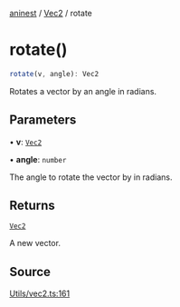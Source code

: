 [aninest](../../index.md) / [Vec2](../index.md) / rotate

# rotate()

```ts
rotate(v, angle): Vec2
```

Rotates a vector by an angle in radians.

## Parameters

• **v**: [`Vec2`](../type-aliases/Vec2.md)

• **angle**: `number`

The angle to rotate the vector by in radians.

## Returns

[`Vec2`](../type-aliases/Vec2.md)

A new vector.

## Source

[Utils/vec2.ts:161](https://github.com/zphrs/aninest/blob/a2c9b37/src/Utils/vec2.ts#L161)
